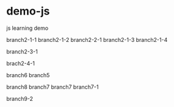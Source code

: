 # demo-js
js learning demo

branch2-1-1
branch2-1-2
branch2-2-1
branch2-1-3
branch2-1-4

branch2-3-1

brach2-4-1

branch6
branch5

branch8
branch7
branch7
branch7-1


branch9-2